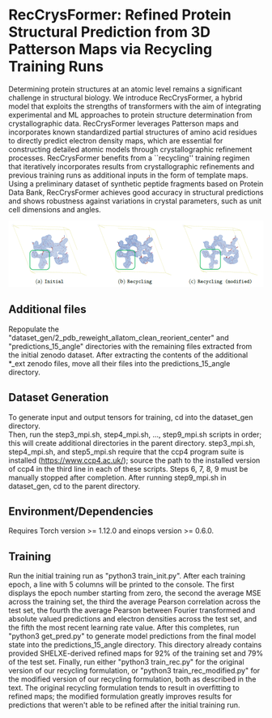 # RecCrysFormer: Refined Protein Structural Prediction from 3D Patterson Maps via Recycling Training Runs

Determining protein structures at an atomic level remains a significant challenge in structural biology. 
We introduce RecCrysFormer, a hybrid model that exploits the strengths of transformers with the aim of integrating experimental and ML approaches to protein structure determination from crystallographic data. 
RecCrysFormer leverages Patterson maps and incorporates known standardized partial structures of amino acid residues to directly predict electron density maps, which are essential for constructing detailed atomic models through crystallographic refinement processes. 
RecCrysFormer benefits from a ``recycling'' training regimen that iteratively incorporates results from crystallographic refinements and previous training runs as additional inputs in the form of template maps. 
Using a preliminary dataset of synthetic peptide fragments based on Protein Data Bank, RecCrysFormer achieves good accuracy in structural predictions and shows robustness against variations in crystal parameters, such as unit cell dimensions and angles.

<p align="center">
  <img src="./images/4AZ3_1.pd_11.PNG" alt="Model Predictions after initial, recycling, and modified recycling runs on a test set example"/>
</p>

## Additional files
Repopulate the "dataset_gen/2_pdb_reweight_allatom_clean_reorient_center" and "predictions_15_angle" directories with the remaining files extracted from the initial zenodo dataset.
After extracting the contents of the additional *_ext zenodo files, move all their files into the predictions_15_angle directory.

## Dataset Generation
To generate input and output tensors for training, cd into the dataset_gen directory.   
Then, run the step3_mpi.sh, step4_mpi.sh, ..., step9_mpi.sh scripts in order; this will create additional directories in the parent directory.
step3_mpi.sh, step4_mpi.sh, and step5_mpi.sh require that the ccp4 program suite is installed (https://www.ccp4.ac.uk/); source the path to the installed version of ccp4 in the third line in each of these scripts.
Steps 6, 7, 8, 9 must be manually stopped after completion.
After running step9_mpi.sh in dataset_gen, cd to the parent directory.

## Environment/Dependencies
Requires Torch version >= 1.12.0 and einops version >= 0.6.0.

## Training
Run the initial training run as "python3 train_init.py".
After each training epoch, a line with 5 columns will be printed to the console.  The first displays the epoch number starting from zero, the second the average MSE across the training set, the third the average Pearson correlation across the test set,
the fourth the average Pearson between Fourier transformed and absolute valued predictions and electron densities across the test set, and the fifth the most recent learning rate value.
After this completes, run "python3 get_pred.py" to generate model predictions from the final model state into the predictions_15_angle directory.
This directory already contains provided SHELXE-derived refined maps for 92% of the training set and 79% of the test set.
Finally, run either "python3 train_rec.py" for the original version of our recycling formulation, or "python3 train_rec_modified.py" for the modified version of our recycling formulation, both as described in the text.
The original recycling formulation tends to result in overfitting to refined maps; the modified formulation greatly improves results for predictions that weren't able to be refined after the initial training run.
